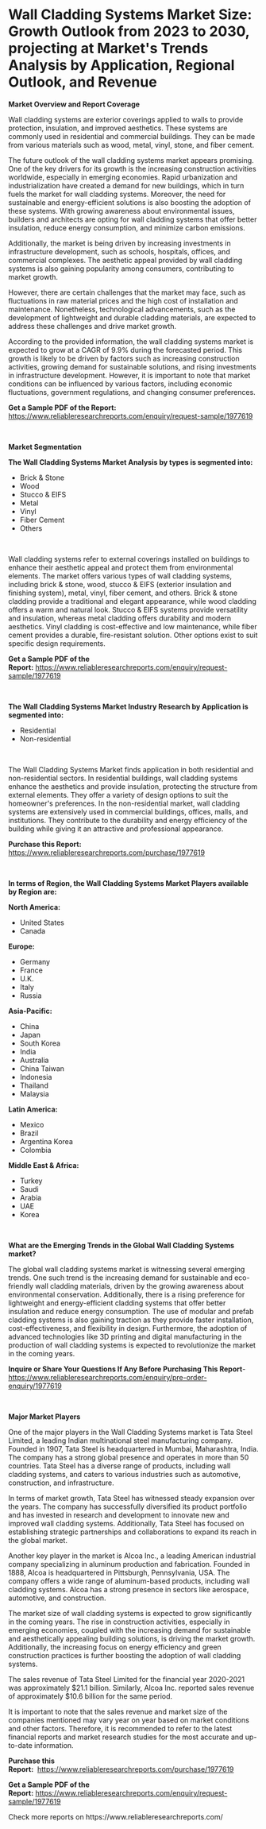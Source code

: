 <p><h1>Wall Cladding Systems Market Size: Growth Outlook from 2023 to 2030, projecting at Market's Trends Analysis by Application, Regional Outlook, and Revenue</h1></p><p><strong>Market Overview and Report Coverage</strong></p>
<p><p>Wall cladding systems are exterior coverings applied to walls to provide protection, insulation, and improved aesthetics. These systems are commonly used in residential and commercial buildings. They can be made from various materials such as wood, metal, vinyl, stone, and fiber cement.</p><p>The future outlook of the wall cladding systems market appears promising. One of the key drivers for its growth is the increasing construction activities worldwide, especially in emerging economies. Rapid urbanization and industrialization have created a demand for new buildings, which in turn fuels the market for wall cladding systems. Moreover, the need for sustainable and energy-efficient solutions is also boosting the adoption of these systems. With growing awareness about environmental issues, builders and architects are opting for wall cladding systems that offer better insulation, reduce energy consumption, and minimize carbon emissions.</p><p>Additionally, the market is being driven by increasing investments in infrastructure development, such as schools, hospitals, offices, and commercial complexes. The aesthetic appeal provided by wall cladding systems is also gaining popularity among consumers, contributing to market growth.</p><p>However, there are certain challenges that the market may face, such as fluctuations in raw material prices and the high cost of installation and maintenance. Nonetheless, technological advancements, such as the development of lightweight and durable cladding materials, are expected to address these challenges and drive market growth.</p><p>According to the provided information, the wall cladding systems market is expected to grow at a CAGR of 9.9% during the forecasted period. This growth is likely to be driven by factors such as increasing construction activities, growing demand for sustainable solutions, and rising investments in infrastructure development. However, it is important to note that market conditions can be influenced by various factors, including economic fluctuations, government regulations, and changing consumer preferences.</p></p>
<p><strong>Get a Sample PDF of the Report:</strong> <a href="https://www.reliableresearchreports.com/enquiry/request-sample/1977619">https://www.reliableresearchreports.com/enquiry/request-sample/1977619</a></p>
<p>&nbsp;</p>
<p><strong>Market Segmentation</strong></p>
<p><strong>The Wall Cladding Systems Market Analysis by types is segmented into:</strong></p>
<p><ul><li>Brick & Stone</li><li>Wood</li><li>Stucco & EIFS</li><li>Metal</li><li>Vinyl</li><li>Fiber Cement</li><li>Others</li></ul></p>
<p>&nbsp;</p>
<p><p>Wall cladding systems refer to external coverings installed on buildings to enhance their aesthetic appeal and protect them from environmental elements. The market offers various types of wall cladding systems, including brick & stone, wood, stucco & EIFS (exterior insulation and finishing system), metal, vinyl, fiber cement, and others. Brick & stone cladding provide a traditional and elegant appearance, while wood cladding offers a warm and natural look. Stucco & EIFS systems provide versatility and insulation, whereas metal cladding offers durability and modern aesthetics. Vinyl cladding is cost-effective and low maintenance, while fiber cement provides a durable, fire-resistant solution. Other options exist to suit specific design requirements.</p></p>
<p><strong>Get a Sample PDF of the Report:</strong>&nbsp;<a href="https://www.reliableresearchreports.com/enquiry/request-sample/1977619">https://www.reliableresearchreports.com/enquiry/request-sample/1977619</a></p>
<p>&nbsp;</p>
<p><strong>The Wall Cladding Systems Market Industry Research by Application is segmented into:</strong></p>
<p><ul><li>Residential</li><li>Non-residential</li></ul></p>
<p>&nbsp;</p>
<p><p>The Wall Cladding Systems Market finds application in both residential and non-residential sectors. In residential buildings, wall cladding systems enhance the aesthetics and provide insulation, protecting the structure from external elements. They offer a variety of design options to suit the homeowner's preferences. In the non-residential market, wall cladding systems are extensively used in commercial buildings, offices, malls, and institutions. They contribute to the durability and energy efficiency of the building while giving it an attractive and professional appearance.</p></p>
<p><strong>Purchase this Report:</strong>&nbsp; <a href="https://www.reliableresearchreports.com/purchase/1977619">https://www.reliableresearchreports.com/purchase/1977619</a></p>
<p>&nbsp;</p>
<p><strong>In terms of Region, the Wall Cladding Systems Market Players available by Region are:</strong></p>
<p>
    <p> <strong> North America: </strong>
        <ul>
            <li>United States</li>
            <li>Canada</li>
        </ul>
        </p> 
    <p> <strong> Europe: </strong>
        <ul>
            <li>Germany</li>
            <li>France</li>
            <li>U.K.</li>
            <li>Italy</li>
            <li>Russia</li>
        </ul>
        </p> 
    <p> <strong> Asia-Pacific: </strong>
        <ul>
            <li>China</li>
            <li>Japan</li>
            <li>South Korea</li>
            <li>India</li>
            <li>Australia</li>
            <li>China Taiwan</li>
            <li>Indonesia</li>
            <li>Thailand</li>
            <li>Malaysia</li>
        </ul>
        </p> 
    <p> <strong> Latin America: </strong>
        <ul>
            <li>Mexico</li>
            <li>Brazil</li>
            <li>Argentina Korea</li>
            <li>Colombia</li>
        </ul>
        </p> 
    <p> <strong> Middle East & Africa: </strong>
        <ul>
            <li>Turkey</li>
            <li>Saudi</li>
            <li>Arabia</li>
            <li>UAE</li>
            <li>Korea</li>
        </ul>
    </p>
    </p>
<p>&nbsp;</p>
<p><strong>What are the Emerging Trends in the Global Wall Cladding Systems market?</strong></p>
<p><p>The global wall cladding systems market is witnessing several emerging trends. One such trend is the increasing demand for sustainable and eco-friendly wall cladding materials, driven by the growing awareness about environmental conservation. Additionally, there is a rising preference for lightweight and energy-efficient cladding systems that offer better insulation and reduce energy consumption. The use of modular and prefab cladding systems is also gaining traction as they provide faster installation, cost-effectiveness, and flexibility in design. Furthermore, the adoption of advanced technologies like 3D printing and digital manufacturing in the production of wall cladding systems is expected to revolutionize the market in the coming years.</p></p>
<p><strong>Inquire or Share Your Questions If Any Before Purchasing This Report</strong>- <a href="https://www.reliableresearchreports.com/enquiry/pre-order-enquiry/1977619">https://www.reliableresearchreports.com/enquiry/pre-order-enquiry/1977619</a></p>
<p>&nbsp;</p>
<p><strong>Major Market Players</strong></p>
<p><p>One of the major players in the Wall Cladding Systems market is Tata Steel Limited, a leading Indian multinational steel manufacturing company. Founded in 1907, Tata Steel is headquartered in Mumbai, Maharashtra, India. The company has a strong global presence and operates in more than 50 countries. Tata Steel has a diverse range of products, including wall cladding systems, and caters to various industries such as automotive, construction, and infrastructure.</p><p>In terms of market growth, Tata Steel has witnessed steady expansion over the years. The company has successfully diversified its product portfolio and has invested in research and development to innovate new and improved wall cladding systems. Additionally, Tata Steel has focused on establishing strategic partnerships and collaborations to expand its reach in the global market.</p><p>Another key player in the market is Alcoa Inc., a leading American industrial company specializing in aluminum production and fabrication. Founded in 1888, Alcoa is headquartered in Pittsburgh, Pennsylvania, USA. The company offers a wide range of aluminum-based products, including wall cladding systems. Alcoa has a strong presence in sectors like aerospace, automotive, and construction.</p><p>The market size of wall cladding systems is expected to grow significantly in the coming years. The rise in construction activities, especially in emerging economies, coupled with the increasing demand for sustainable and aesthetically appealing building solutions, is driving the market growth. Additionally, the increasing focus on energy efficiency and green construction practices is further boosting the adoption of wall cladding systems.</p><p>The sales revenue of Tata Steel Limited for the financial year 2020-2021 was approximately $21.1 billion. Similarly, Alcoa Inc. reported sales revenue of approximately $10.6 billion for the same period.</p><p>It is important to note that the sales revenue and market size of the companies mentioned may vary year on year based on market conditions and other factors. Therefore, it is recommended to refer to the latest financial reports and market research studies for the most accurate and up-to-date information.</p></p>
<p><strong>Purchase this Report:</strong>&nbsp;&nbsp;<a href="https://www.reliableresearchreports.com/purchase/1977619">https://www.reliableresearchreports.com/purchase/1977619</a></p>
<p></p>
<p><strong>Get a Sample PDF of the Report:</strong>&nbsp;<a href="https://www.reliableresearchreports.com/enquiry/request-sample/1977619">https://www.reliableresearchreports.com/enquiry/request-sample/1977619</a></p>
<p>Check more reports on https://www.reliableresearchreports.com/</p>